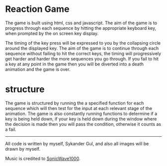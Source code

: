 # Reaction Game

The game is built using html, css and javascript. The aim of the game is to progress through each sequence by hitting the appropriate keyboard key, when prompted by the on screen key display.

The timing of the key press will be expressed to you by the collapsing circle around the displayed key. The aim of the game is to continue through each sequence without failing to hit the correct keys, the timing will progressively get harder and harder the more sequences you go through. If you fail to hit a key at any point in the game then you will be diverted into a death animation and the game is over.

# structure

The game is structured by running the a specified function for each sequence which will then test for the input at each relevant stage of the animation. The game is also constantly running functions to determine if a key is being held down, if your key is held down during the window where the decision is made then you will pass the condition, otherwise it counts as a fail.

-------------------

All code is written by myself, Sykander Gul, and also all images will be drawn by myself.

Music is credited to [SonicWave1000](https://www.youtube.com/user/Sonicwave1000).
